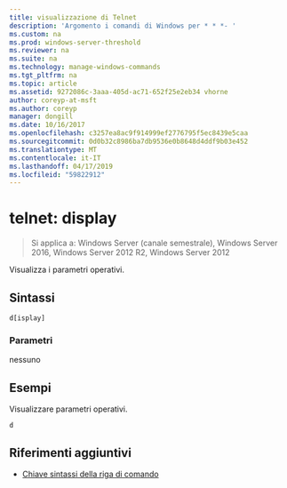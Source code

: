 ```yaml
---
title: visualizzazione di Telnet
description: 'Argomento i comandi di Windows per * * *- '
ms.custom: na
ms.prod: windows-server-threshold
ms.reviewer: na
ms.suite: na
ms.technology: manage-windows-commands
ms.tgt_pltfrm: na
ms.topic: article
ms.assetid: 9272086c-3aaa-405d-ac71-652f25e2eb34 vhorne
author: coreyp-at-msft
ms.author: coreyp
manager: dongill
ms.date: 10/16/2017
ms.openlocfilehash: c3257ea8ac9f914999ef2776795f5ec8439e5caa
ms.sourcegitcommit: 0d0b32c8986ba7db9536e0b8648d4ddf9b03e452
ms.translationtype: MT
ms.contentlocale: it-IT
ms.lasthandoff: 04/17/2019
ms.locfileid: "59822912"
---
```

# <a name="telnet-display"></a>telnet: display

>Si applica a: Windows Server (canale semestrale), Windows Server 2016, Windows Server 2012 R2, Windows Server 2012

Visualizza i parametri operativi.   
## <a name="syntax"></a>Sintassi  
```  
d[isplay]  
```  
### <a name="parameters"></a>Parametri  
nessuno  
## <a name="BKMK_Examples"></a>Esempi  
Visualizzare parametri operativi.  
```  
d  
```  
## <a name="additional-references"></a>Riferimenti aggiuntivi  
-   [Chiave sintassi della riga di comando](command-line-syntax-key.md)  
